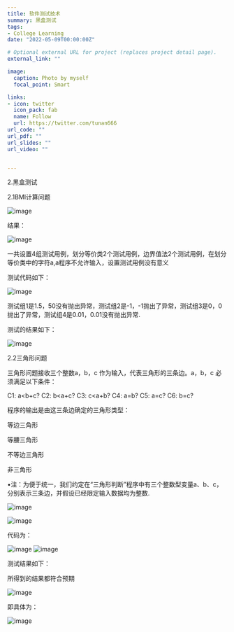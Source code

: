```yaml
---
title: 软件测试技术
summary: 黑盒测试
tags:
- College Learning
date: "2022-05-09T00:00:00Z"

# Optional external URL for project (replaces project detail page).
external_link: ""

image:
  caption: Photo by myself
  focal_point: Smart

links:
- icon: twitter
  icon_pack: fab
  name: Follow
  url: https://twitter.com/tunan666
url_code: ""
url_pdf: ""
url_slides: ""
url_video: ""


---
```

2.黑盒测试

2.1BMI计算问题

![image](https://user-images.githubusercontent.com/56355246/177251008-60a1833e-f8df-4002-b118-967f3e5335a3.png)


结果：

![image](https://user-images.githubusercontent.com/56355246/177251727-62d9752d-0f2f-4537-88fe-484f6b08a987.png)

一共设置4组测试用例，划分等价类2个测试用例，边界值法2个测试用例，在划分等价类中的字符a,a程序不允许输入，设置测试用例没有意义

测试代码如下：

![image](https://user-images.githubusercontent.com/56355246/177251765-89b86eb5-28a8-4543-98ba-7a396be522d6.png)

测试组1是1.5，50没有抛出异常，测试组2是-1，-1抛出了异常，测试组3是0，0抛出了异常，测试组4是0.01，0.01没有抛出异常.

测试的结果如下：

![image](https://user-images.githubusercontent.com/56355246/177251834-bcf7c119-8d79-481a-b056-c7ff037d6677.png)


2.2三角形问题
 
 三角形问题接收三个整数a，b，c 作为输入，代表三角形的三条边。a，b，c 必须满足以下条件： 

C1: a<b+c?     C2: b<a+c?     C3: c<a+b?    C4: a=b?   C5: a=c?    C6: b=c? 

程序的输出是由这三条边确定的三角形类型： 

等边三角形 

等腰三角形 

不等边三角形 

非三角形 

•注：为便于统一，我们约定在“三角形判断”程序中有三个整数型变量a、b、c，分别表示三条边，并假设已经限定输入数据均为整数.

![image](https://user-images.githubusercontent.com/56355246/177251859-f3b05b4d-02d0-4f6d-b931-67c45eea00bb.png)

![image](https://user-images.githubusercontent.com/56355246/177251874-8d441ceb-46d7-409d-adff-adb06d1d677d.png)

代码为：

![image](https://user-images.githubusercontent.com/56355246/177251864-fe4da26a-bb36-4fc8-8155-4510980d9086.png)
![image](https://user-images.githubusercontent.com/56355246/177251885-fa9c66f0-81f1-485d-8fdf-8c0eb06dd081.png)

测试结果如下：

所得到的结果都符合预期

![image](https://user-images.githubusercontent.com/56355246/177251912-c798d8d9-6206-4419-8c2c-713d87dfb68f.png)

即具体为：

![image](https://user-images.githubusercontent.com/56355246/177251928-c3504a3b-c6d9-4074-8e32-935019b7cb1f.png)




